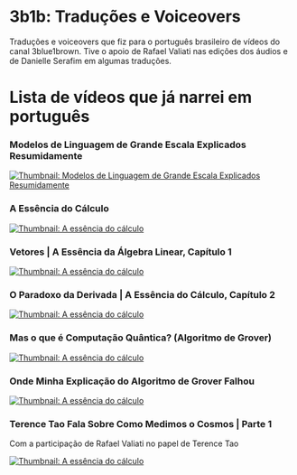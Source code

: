 # 3b1b: Traduções e Voiceovers

Traduções e voiceovers que fiz para o português brasileiro de vídeos do canal 3blue1brown. Tive o apoio de Rafael Valiati nas edições dos áudios e de Danielle Serafim em algumas traduções.

# Lista de vídeos que já narrei em português
### Modelos de Linguagem de Grande Escala Explicados Resumidamente
[![Thumbnail: Modelos de Linguagem de Grande Escala Explicados Resumidamente](https://img.youtube.com/vi/LPZh9BOjkQs/0.jpg)](https://www.youtube.com/watch?v=LPZh9BOjkQs)

### A Essência do Cálculo
[![Thumbnail: A essência do cálculo](https://img.youtube.com/vi/WUvTyaaNkzM/0.jpg)](https://www.youtube.com/watch?v=WUvTyaaNkzM)

### Vetores | A Essência da Álgebra Linear, Capítulo 1
[![Thumbnail: A essência do cálculo](https://img.youtube.com/vi/fNk_zzaMoSs/0.jpg)](https://www.youtube.com/watch?v=fNk_zzaMoSs)

### O Paradoxo da Derivada | A Essência do Cálculo, Capítulo 2
[![Thumbnail: A essência do cálculo](https://img.youtube.com/vi/9vKqVkMQHKk/0.jpg)](https://www.youtube.com/watch?v=9vKqVkMQHKk)

### Mas o que é Computação Quântica? (Algoritmo de Grover)
[![Thumbnail: A essência do cálculo](https://img.youtube.com/vi/RQWpF2Gb-gU/0.jpg)](https://www.youtube.com/watch?v=RQWpF2Gb-gU)

### Onde Minha Explicação do Algoritmo de Grover Falhou
[![Thumbnail: A essência do cálculo](https://img.youtube.com/vi/Dlsa9EBKDGI/0.jpg)](https://www.youtube.com/watch?v=Dlsa9EBKDGI)

### Terence Tao Fala Sobre Como Medimos o Cosmos | Parte 1
Com a participação de Rafael Valiati no papel de Terence Tao

[![Thumbnail: A essência do cálculo](https://img.youtube.com/vi/YdOXS_9_P4U/0.jpg)](https://www.youtube.com/watch?v=YdOXS_9_P4U)
